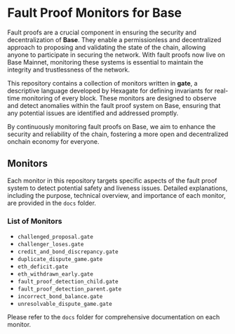 # Fault Proof Monitors for Base

Fault proofs are a crucial component in ensuring the security and decentralization of **Base**. They enable a permissionless and decentralized approach to proposing and validating the state of the chain, allowing anyone to participate in securing the network. With fault proofs now live on Base Mainnet, monitoring these systems is essential to maintain the integrity and trustlessness of the network.

This repository contains a collection of monitors written in **gate**, a descriptive language developed by Hexagate for defining invariants for real-time monitoring of every block. These monitors are designed to observe and detect anomalies within the fault proof system on Base, ensuring that any potential issues are identified and addressed promptly.

By continuously monitoring fault proofs on Base, we aim to enhance the security and reliability of the chain, fostering a more open and decentralized onchain economy for everyone.

## Monitors

Each monitor in this repository targets specific aspects of the fault proof system to detect potential safety and liveness issues. Detailed explanations, including the purpose, technical overview, and importance of each monitor, are provided in the `docs` folder.

### List of Monitors

- `challenged_proposal.gate`
- `challenger_loses.gate`
- `credit_and_bond_discrepancy.gate`
- `duplicate_dispute_game.gate`
- `eth_deficit.gate`
- `eth_withdrawn_early.gate`
- `fault_proof_detection_child.gate`
- `fault_proof_detection_parent.gate`
- `incorrect_bond_balance.gate`
- `unresolvable_dispute_game.gate`

Please refer to the `docs` folder for comprehensive documentation on each monitor.

